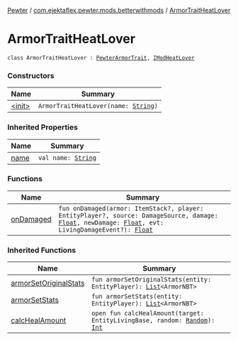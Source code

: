 [Pewter](../../index.md) / [com.ejektaflex.pewter.mods.betterwithmods](../index.md) / [ArmorTraitHeatLover](./index.md)

# ArmorTraitHeatLover

`class ArmorTraitHeatLover : `[`PewterArmorTrait`](../../com.ejektaflex.pewter.api.core.traits/-pewter-armor-trait/index.md)`, `[`IModHeatLover`](../../com.ejektaflex.pewter.shared.methods/-i-mod-heat-lover/index.md)

### Constructors

| Name | Summary |
|---|---|
| [&lt;init&gt;](-init-.md) | `ArmorTraitHeatLover(name: `[`String`](https://kotlinlang.org/api/latest/jvm/stdlib/kotlin/-string/index.html)`)` |

### Inherited Properties

| Name | Summary |
|---|---|
| [name](../../com.ejektaflex.pewter.api.core.traits/-pewter-armor-trait/name.md) | `val name: `[`String`](https://kotlinlang.org/api/latest/jvm/stdlib/kotlin/-string/index.html) |

### Functions

| Name | Summary |
|---|---|
| [onDamaged](on-damaged.md) | `fun onDamaged(armor: ItemStack?, player: EntityPlayer?, source: DamageSource, damage: `[`Float`](https://kotlinlang.org/api/latest/jvm/stdlib/kotlin/-float/index.html)`, newDamage: `[`Float`](https://kotlinlang.org/api/latest/jvm/stdlib/kotlin/-float/index.html)`, evt: LivingDamageEvent?): `[`Float`](https://kotlinlang.org/api/latest/jvm/stdlib/kotlin/-float/index.html) |

### Inherited Functions

| Name | Summary |
|---|---|
| [armorSetOriginalStats](../../com.ejektaflex.pewter.api.core.traits/-pewter-armor-trait/armor-set-original-stats.md) | `fun armorSetOriginalStats(entity: EntityPlayer): `[`List`](https://kotlinlang.org/api/latest/jvm/stdlib/kotlin.collections/-list/index.html)`<ArmorNBT>` |
| [armorSetStats](../../com.ejektaflex.pewter.api.core.traits/-pewter-armor-trait/armor-set-stats.md) | `fun armorSetStats(entity: EntityPlayer): `[`List`](https://kotlinlang.org/api/latest/jvm/stdlib/kotlin.collections/-list/index.html)`<ArmorNBT>` |
| [calcHealAmount](../../com.ejektaflex.pewter.shared.methods/-i-mod-heat-lover/calc-heal-amount.md) | `open fun calcHealAmount(target: EntityLivingBase, random: `[`Random`](http://docs.oracle.com/javase/6/docs/api/java/util/Random.html)`): `[`Int`](https://kotlinlang.org/api/latest/jvm/stdlib/kotlin/-int/index.html) |
